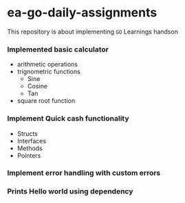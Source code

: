 # ea-go-daily-assignments

This repository is about implementing `GO` Learnings handson

### Implemented basic calculator

- arithmetic operations
- trignometric functions
  - Sine
  - Cosine
  - Tan
- square root function

### Implement Quick cash functionality

- Structs
- Interfaces
- Methods
- Pointers

### Implement error handling with custom errors

### Prints Hello world using dependency
